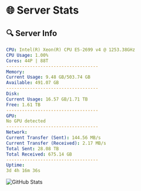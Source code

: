 # 🌐 Server Stats
## 🔍 Server Info
```yaml
CPU: Intel(R) Xeon(R) CPU E5-2699 v4 @ 1253.38GHz
CPU Usage: 1.00%
Cores: 44P | 88T
-----------------------------------
Memory:
Current Usage: 9.48 GB/503.74 GB
Available: 491.07 GB
-----------------------------------
Disk:
Current Usage: 16.57 GB/1.71 TB
Free: 1.61 TB
-----------------------------------
GPU:
No GPU detected
-----------------------------------
Network:
Current Transfer (Sent): 144.56 MB/s
Current Transfer (Received): 2.17 MB/s
Total Sent: 28.08 TB
Total Received: 675.14 GB
-----------------------------------
Uptime:
3d 4h 16m 36s
```
![GitHub Stats](https://img.shields.io/badge/Updated-2025-02-11_02:59:54-blue)